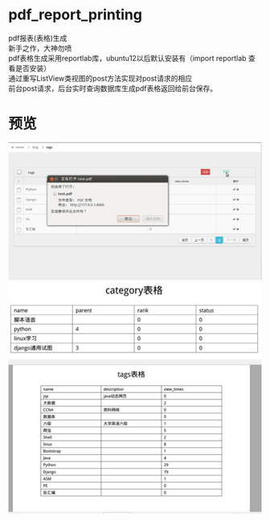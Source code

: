 # pdf_report_printing
pdf报表(表格)生成<br>
新手之作，大神勿喷<br>
pdf表格生成采用reportlab库，ubuntu12以后默认安装有（import reportlab 查看是否安装）<br>
通过重写ListView类视图的post方法实现对post请求的相应<br>
前台post请求，后台实时查询数据库生成pdf表格返回给前台保存。

预览
=====

![github5](demo_img/g6.jpg)
![github5](demo_img/g7.jpg)
![github5](demo_img/g8.jpg)
